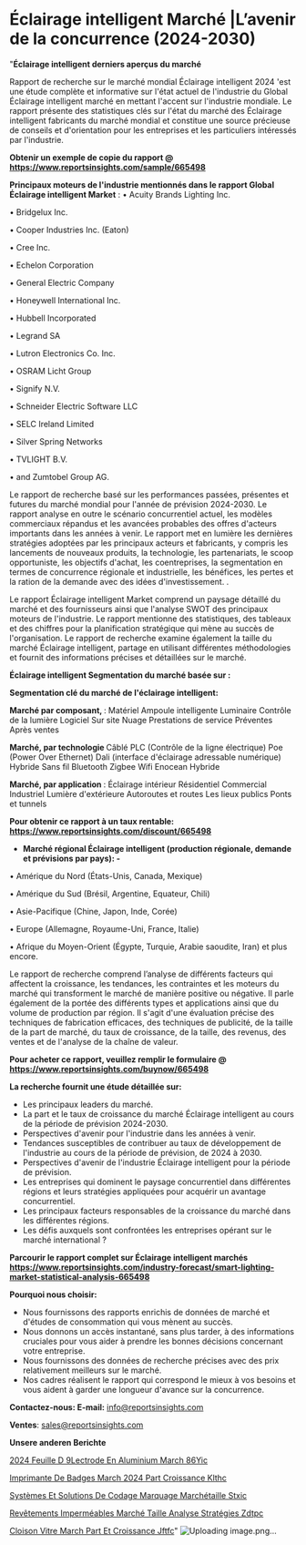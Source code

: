 # Éclairage intelligent Marché |L’avenir de la concurrence (2024-2030)

"<strong>Éclairage intelligent derniers aperçus du marché</strong>

Rapport de recherche sur le marché mondial Éclairage intelligent 2024 'est une étude complète et informative sur l'état actuel de l'industrie du Global Éclairage intelligent marché en mettant l'accent sur l'industrie mondiale. Le rapport présente des statistiques clés sur l'état du marché des Éclairage intelligent fabricants du marché mondial et constitue une source précieuse de conseils et d'orientation pour les entreprises et les particuliers intéressés par l'industrie.

<strong>Obtenir un exemple de copie du rapport @ <a href=https://www.reportsinsights.com/sample/665498>https://www.reportsinsights.com/sample/665498</a></strong>

<strong>Principaux moteurs de l'industrie mentionnés dans le rapport Global Éclairage intelligent Market</strong> :
• Acuity Brands Lighting Inc.

• Bridgelux Inc.

• Cooper Industries Inc. (Eaton)

• Cree Inc.

• Echelon Corporation

• General Electric Company

• Honeywell International Inc.

• Hubbell Incorporated

• Legrand SA

• Lutron Electronics Co. Inc.

• OSRAM Licht Group

• Signify N.V.

• Schneider Electric Software LLC

• SELC Ireland Limited

• Silver Spring Networks

• TVLIGHT B.V.

• and Zumtobel Group AG.

Le rapport de recherche basé sur les performances passées, présentes et futures du marché mondial pour l'année de prévision 2024-2030. Le rapport analyse en outre le scénario concurrentiel actuel, les modèles commerciaux répandus et les avancées probables des offres d'acteurs importants dans les années à venir. Le rapport met en lumière les dernières stratégies adoptées par les principaux acteurs et fabricants, y compris les lancements de nouveaux produits, la technologie, les partenariats, le scoop opportuniste, les objectifs d'achat, les coentreprises, la segmentation en termes de concurrence régionale et industrielle, les bénéfices, les pertes et la ration de la demande avec des idées d'investissement. .

Le rapport Éclairage intelligent Market comprend un paysage détaillé du marché et des fournisseurs ainsi que l'analyse SWOT des principaux moteurs de l'industrie. Le rapport mentionne des statistiques, des tableaux et des chiffres pour la planification stratégique qui mène au succès de l'organisation. Le rapport de recherche examine également la taille du marché Éclairage intelligent, partage en utilisant différentes méthodologies et fournit des informations précises et détaillées sur le marché.

<strong>Éclairage intelligent Segmentation du marché basée sur :</strong>

<strong> Segmentation clé du marché de l'éclairage intelligent: </strong>

<strong> Marché par composant, </strong>:
Matériel
Ampoule intelligente
Luminaire
Contrôle de la lumière
Logiciel
Sur site
Nuage
Prestations de service
Préventes
Après ventes

<strong> Marché, par technologie </strong>
Câblé
PLC (Contrôle de la ligne électrique)
Poe (Power Over Ethernet)
Dali (interface d'éclairage adressable numérique)
Hybride
Sans fil
Bluetooth
Zigbee
Wifi
Enocean
Hybride

<strong> Marché, par application </strong>:
Éclairage intérieur
Résidentiel
Commercial
Industriel
Lumière d'extérieure
Autoroutes et routes
Les lieux publics
Ponts et tunnels

<strong>Pour obtenir ce rapport à un taux rentable: <a href=https://www.reportsinsights.com/discount/665498>https://www.reportsinsights.com/discount/665498</a></strong>
<ul>
  <li><strong>Marché régional Éclairage intelligent (production régionale, demande et prévisions par pays): -</strong></li>
</ul>
• Amérique du Nord (États-Unis, Canada, Mexique)

• Amérique du Sud (Brésil, Argentine, Equateur, Chili)

• Asie-Pacifique (Chine, Japon, Inde, Corée)

• Europe (Allemagne, Royaume-Uni, France, Italie)

• Afrique du Moyen-Orient (Égypte, Turquie, Arabie saoudite, Iran) et plus encore.

Le rapport de recherche comprend l’analyse de différents facteurs qui affectent la croissance, les tendances, les contraintes et les moteurs du marché qui transforment le marché de manière positive ou négative. Il parle également de la portée des différents types et applications ainsi que du volume de production par région. Il s'agit d'une évaluation précise des techniques de fabrication efficaces, des techniques de publicité, de la taille de la part de marché, du taux de croissance, de la taille, des revenus, des ventes et de l'analyse de la chaîne de valeur.

<strong>Pour acheter ce rapport, veuillez remplir le formulaire @   <a href=https://www.reportsinsights.com/buynow/665498>https://www.reportsinsights.com/buynow/665498</a></strong>

<strong>La recherche fournit une étude détaillée sur:</strong>
<ul>
  <li>Les principaux leaders du marché.</li>
  <li>La part et le taux de croissance du marché Éclairage intelligent au cours de la période de prévision 2024-2030.</li>
  <li>Perspectives d'avenir pour l'industrie dans les années à venir.</li>
  <li>Tendances susceptibles de contribuer au taux de développement de l'industrie au cours de la période de prévision, de 2024 à 2030.</li>
  <li>Perspectives d'avenir de l'industrie Éclairage intelligent pour la période de prévision.</li>
  <li>Les entreprises qui dominent le paysage concurrentiel dans différentes régions et leurs stratégies appliquées pour acquérir un avantage concurrentiel.</li>
  <li>Les principaux facteurs responsables de la croissance du marché dans les différentes régions.</li>
  <li>Les défis auxquels sont confrontées les entreprises opérant sur le marché international ?</li>
</ul>

<strong>Parcourir le rapport complet sur Éclairage intelligent marchés <a href=https://www.reportsinsights.com/industry-forecast/smart-lighting-market-statistical-analysis-665498>https://www.reportsinsights.com/industry-forecast/smart-lighting-market-statistical-analysis-665498</a></strong>

<strong>Pourquoi nous choisir:</strong>
<ul>
  <li>Nous fournissons des rapports enrichis de données de marché et d'études de consommation qui vous mènent au succès.</li>
  <li>Nous donnons un accès instantané, sans plus tarder, à des informations cruciales pour vous aider à prendre les bonnes décisions concernant votre entreprise.</li>
  <li>Nous fournissons des données de recherche précises avec des prix relativement meilleurs sur le marché.</li>
  <li>Nos cadres réalisent le rapport qui correspond le mieux à vos besoins et vous aident à garder une longueur d'avance sur la concurrence.</li>
</ul>
<strong>Contactez-nous:
</strong><strong>E-mail:</strong> <a href=mailto:info@reportsinsights.com>info@reportsinsights.com</a>

<strong>Ventes</strong>: <a href=mailto:sales@reportsinsights.com>sales@reportsinsights.com</a>

<strong>Unsere anderen Berichte</strong>

<a href=https://www.linkedin.com/pulse/2024-feuille-d%C3%A9lectrode-en-aluminium-march%C3%A9-86yic/>2024 Feuille D 9Lectrode En Aluminium March 86Yic</a>

<a href=https://www.linkedin.com/pulse/imprimante-de-badges-march%C3%A9-2024-part-croissance-klthc/>Imprimante De Badges March 2024 Part Croissance Klthc</a>

<a href=https://www.linkedin.com/pulse/systèmes-et-solutions-de-codage-marquage-marchétaille-stxic/>Systèmes Et Solutions De Codage Marquage Marchétaille Stxic</a>

<a href=https://www.linkedin.com/pulse/revêtements-imperméables-marché-taille-analyse-stratégies-zdtpc/>Revêtements Imperméables Marché Taille Analyse Stratégies Zdtpc</a>

<a href=https://www.linkedin.com/pulse/cloison-vitre-march%C3%A9-part-et-croissance-jftfc/>Cloison Vitre March Part Et Croissance Jftfc</a>"
![Uploading image.png…]()
